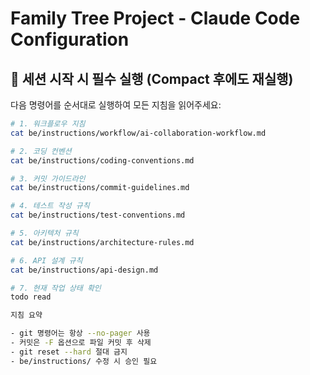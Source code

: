 # Family Tree Project - Claude Code Configuration

## 🚨 세션 시작 시 필수 실행 (Compact 후에도 재실행)

다음 명령어를 순서대로 실행하여 모든 지침을 읽어주세요:

  ```bash
  # 1. 워크플로우 지침
  cat be/instructions/workflow/ai-collaboration-workflow.md

  # 2. 코딩 컨벤션
  cat be/instructions/coding-conventions.md

  # 3. 커밋 가이드라인
  cat be/instructions/commit-guidelines.md

  # 4. 테스트 작성 규칙
  cat be/instructions/test-conventions.md

  # 5. 아키텍처 규칙
  cat be/instructions/architecture-rules.md

  # 6. API 설계 규칙
  cat be/instructions/api-design.md

  # 7. 현재 작업 상태 확인
  todo read

  지침 요약

  - git 명령어는 항상 --no-pager 사용
  - 커밋은 -F 옵션으로 파일 커밋 후 삭제
  - git reset --hard 절대 금지
  - be/instructions/ 수정 시 승인 필요
